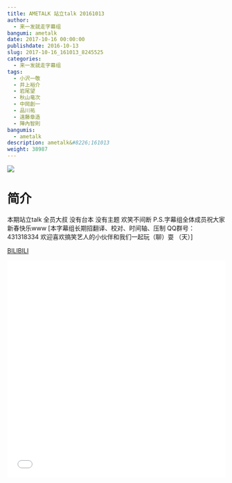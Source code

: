 ```yaml
---
title: AMETALK 站立talk 20161013
author: 
  - 来一发就走字幕组
bangumi: ametalk
date: 2017-10-16 00:00:00
publishdate: 2016-10-13
slug: 2017-10-16_161013_8245525
categories: 
  - 来一发就走字幕组
tags: 
  - 小沢一敬
  - 井上裕介
  - 岩尾望
  - 秋山竜次
  - 中岡創一
  - 品川祐
  - 遠藤章造
  - 陣內智則
bangumis: 
  - ametalk
description: ametalk&#8226;161013
weight: 38987
---
```


![](https://i.imgur.com/NejkaFi.jpg)

# 简介  
本期站立talk 全员大叔 没有台本 没有主题 欢笑不间断 P.S.字幕组全体成员祝大家新春快乐www [本字幕组长期招翻译、校对、时间轴、压制   QQ群号：431318334 欢迎喜欢搞笑艺人的小伙伴和我们一起玩（聊）耍 （天）]

  [BILIBILI](https://www.bilibili.com/video/av8245525/)


<div class="vcontainer">  <iframe class='video' src="//www.bilibili.com/html/html5player.html?cid=13565333&aid=8245525" width="100%" height="500" frameborder="0" allowfullscreen="allowfullscreen"></iframe></div>
